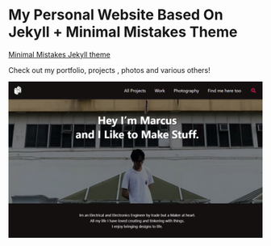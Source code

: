 # My Personal Website Based On Jekyll + Minimal Mistakes Theme
[Minimal Mistakes Jekyll theme](https://mmistakes.github.io/minimal-mistakes/)

Check out my portfolio, projects , photos and various others!


![homepage](https://github.com/Wallnutts/Wallnutts.github.io/blob/master/assets/images/homepage/website_screencap.png)
